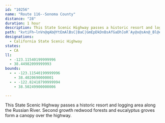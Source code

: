```yaml
---
id: "10256"
name: "Route 116--Sonoma County"
distance: "28"
duration: 1 hour
description: This State Scenic Highway passes a historic resort and logging area along the Russian River.  Second growth redwood forests and eucalyptus groves form a canopy over the highway.
path: "kvtiFh~lnVn@qAb@YtEmAlBsC|BaC|GmEpDkDnBsAfGaDh]oR`Ay@x@sAn@_Bl@eESeAYg@c@WaAGiA[iAs@cBcBwAsBeBaFs@mAo@k@cAe@y@GmG^cAC{@YaAm@uAsB_A{Bo@i@gDcAgAUeAG}C\\kB]i@_@wGgIw@sAe@sAS{@I}@?yAj@eEDoBOyODgBJs@XeArAiDbBeFlDiF`AiFbCoDv@kC|C}IbFeIlBsDhBiJnAoDTcAr@{LByBGgBQsB_@aC{H}WkFcPkDyJiAuFi@cAy@u@s@cAoAyD_@s@wSwU}EcFyTyMsBm@_ACiD|@eLdE}FbDcBPqJMyFy@aA_@}BqAeCgCwBgE_AyCa@sBQkCAoCTsFrA_Jd@oF?mFSsKiAm\\a@_BcEaJcAwAm@a@oCs@s@Y}HmK}CaFcDaHsAsBmCsBoAYsDc@gCaB}FmFiAmBKkB?aBbDmK~@uI^mAlAeAdByBhB{Gd@cAXYbS{H|Ay@tCoCtI{L|CuLE}Ak@{BuCqDkDoBwAcAmDaDs@a@}CIQGiAqAy@[gCDyAi@o@iAe@yDcA_CS_DmAmA{@_B_@iAqBqB_FuKcEsHaAeAeAm@}AS_BDkAZm@p@c@x@YdAMtAgAtQu@~Gi@rI}Bzg@yAxCgCbGoBvBkLvGyDtB}DtAwGlA}BJyD_@qEmEgCsDoBaGaHcVkBmE]e@_AgBcEsGyA{@y@QaGSs@Q{Ay@mDYcBa@oBeAy@kAc@uBOwADwREsHOyHi@oFi@{BhGeDdHwCbB_AhAaA^s@ReARkBCmAiAoJQmCPkAGgBUkByBiEYy@UwBoAiDi@}C?yA^iCd@kBhAaA|@mAxAeETkABu@i@sNNoHo@yPPiBd@}AbBmAp@s@^yA^uCNeCnAwCLo@MiA_@gAIgBx@sDr@yB^yBjA{E`@_AdAyAdByDbByBv@S~AKpFoCdDf@n@Sf@s@n@e@x@SbBd@nBlA\\?h@WdA{@lHfAl@f@t@fCfBv@~@AhCiA|A~@bEXdAErCu@pCKdAy@NsA?_@N{ARqA~@yAvDmAxByDfAw@p@Mn@F\\V~B^n@Kr@m@rAeC`@yAb@cEXcBtAiFvA_Dd@kCLuBa@eGEmGKuDy@yKi@oCiDaGOw@_@{IJgDl@yB^sCNmCu@gIGgDXyBt@gDRgBNgH^yIbBaHb@eC~@{N?_Dm@{GeAiGS}BBuBHqAhAwF|A}E~BgCn@_An@sBx@oFlA}FDuAxAuLhBuHlA_GJgACeAWaCg@kA}DaHe@wAKgAd@aGJcKVsD@iAKij@?wSDmMXyANS`\\{WxQ}QfMcNj\\_]lb@qb@tBqAvBm@~d@aHlCm@vAk@~BeBhAyAbAmBdAyDxBiLb@gAhAsBrB_CnBgAjOmGrCoBvAs@|UmEbC_AxAaAnAaBhF_LlBaCdLoLh@kAh@sB~@mB~AwAlAc@vFy@n@YlG_Hh@_@jAa@rf@qAnDy@zD_C`KaKbT{NnHuHxHmFbBmBx@yAd@_BLeAUqOT_j@^g@b@YnP_J"
designations:
  - California State Scenic Highway
states:
  - CA
ll:
  - -123.11540199999996
  - 38.44982099999993
bounds:
  - - -123.11540199999996
    - 38.4020690000001
  - - -122.82418799999994
    - 38.50249900000006

---
```


This State Scenic Highway passes a historic resort and logging area along the Russian River.  Second growth redwood forests and eucalyptus groves form a canopy over the highway.
